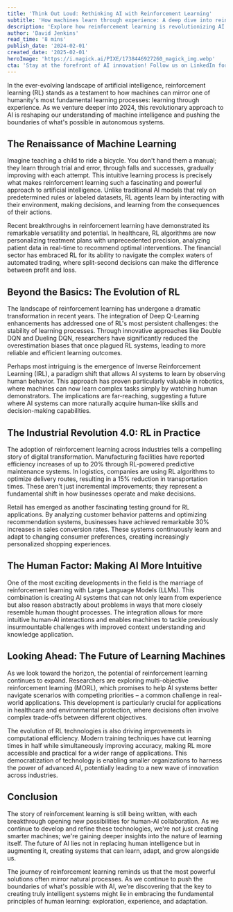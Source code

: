 ```yaml
---
title: 'Think Out Loud: Rethinking AI with Reinforcement Learning'
subtitle: 'How machines learn through experience: A deep dive into reinforcement learning'
description: 'Explore how reinforcement learning is revolutionizing AI development by enabling machines to learn through experience, much like humans do. From healthcare to finance, discover how this technology is transforming industries and pushing the boundaries of what\'s possible in autonomous systems.'
author: 'David Jenkins'
read_time: '8 mins'
publish_date: '2024-02-01'
created_date: '2025-02-01'
heroImage: 'https://i.magick.ai/PIXE/1738446927260_magick_img.webp'
cta: 'Stay at the forefront of AI innovation! Follow us on LinkedIn for daily updates on groundbreaking developments in reinforcement learning and artificial intelligence.'
---
```


In the ever-evolving landscape of artificial intelligence, reinforcement learning (RL) stands as a testament to how machines can mirror one of humanity's most fundamental learning processes: learning through experience. As we venture deeper into 2024, this revolutionary approach to AI is reshaping our understanding of machine intelligence and pushing the boundaries of what's possible in autonomous systems.

## The Renaissance of Machine Learning

Imagine teaching a child to ride a bicycle. You don't hand them a manual; they learn through trial and error, through falls and successes, gradually improving with each attempt. This intuitive learning process is precisely what makes reinforcement learning such a fascinating and powerful approach to artificial intelligence. Unlike traditional AI models that rely on predetermined rules or labeled datasets, RL agents learn by interacting with their environment, making decisions, and learning from the consequences of their actions.

Recent breakthroughs in reinforcement learning have demonstrated its remarkable versatility and potential. In healthcare, RL algorithms are now personalizing treatment plans with unprecedented precision, analyzing patient data in real-time to recommend optimal interventions. The financial sector has embraced RL for its ability to navigate the complex waters of automated trading, where split-second decisions can make the difference between profit and loss.

## Beyond the Basics: The Evolution of RL

The landscape of reinforcement learning has undergone a dramatic transformation in recent years. The integration of Deep Q-Learning enhancements has addressed one of RL's most persistent challenges: the stability of learning processes. Through innovative approaches like Double DQN and Dueling DQN, researchers have significantly reduced the overestimation biases that once plagued RL systems, leading to more reliable and efficient learning outcomes.

Perhaps most intriguing is the emergence of Inverse Reinforcement Learning (IRL), a paradigm shift that allows AI systems to learn by observing human behavior. This approach has proven particularly valuable in robotics, where machines can now learn complex tasks simply by watching human demonstrators. The implications are far-reaching, suggesting a future where AI systems can more naturally acquire human-like skills and decision-making capabilities.

## The Industrial Revolution 4.0: RL in Practice

The adoption of reinforcement learning across industries tells a compelling story of digital transformation. Manufacturing facilities have reported efficiency increases of up to 20% through RL-powered predictive maintenance systems. In logistics, companies are using RL algorithms to optimize delivery routes, resulting in a 15% reduction in transportation times. These aren't just incremental improvements; they represent a fundamental shift in how businesses operate and make decisions.

Retail has emerged as another fascinating testing ground for RL applications. By analyzing customer behavior patterns and optimizing recommendation systems, businesses have achieved remarkable 30% increases in sales conversion rates. These systems continuously learn and adapt to changing consumer preferences, creating increasingly personalized shopping experiences.

## The Human Factor: Making AI More Intuitive

One of the most exciting developments in the field is the marriage of reinforcement learning with Large Language Models (LLMs). This combination is creating AI systems that can not only learn from experience but also reason abstractly about problems in ways that more closely resemble human thought processes. The integration allows for more intuitive human-AI interactions and enables machines to tackle previously insurmountable challenges with improved context understanding and knowledge application.

## Looking Ahead: The Future of Learning Machines

As we look toward the horizon, the potential of reinforcement learning continues to expand. Researchers are exploring multi-objective reinforcement learning (MORL), which promises to help AI systems better navigate scenarios with competing priorities – a common challenge in real-world applications. This development is particularly crucial for applications in healthcare and environmental protection, where decisions often involve complex trade-offs between different objectives.

The evolution of RL technologies is also driving improvements in computational efficiency. Modern training techniques have cut learning times in half while simultaneously improving accuracy, making RL more accessible and practical for a wider range of applications. This democratization of technology is enabling smaller organizations to harness the power of advanced AI, potentially leading to a new wave of innovation across industries.

## Conclusion

The story of reinforcement learning is still being written, with each breakthrough opening new possibilities for human-AI collaboration. As we continue to develop and refine these technologies, we're not just creating smarter machines; we're gaining deeper insights into the nature of learning itself. The future of AI lies not in replacing human intelligence but in augmenting it, creating systems that can learn, adapt, and grow alongside us.

The journey of reinforcement learning reminds us that the most powerful solutions often mirror natural processes. As we continue to push the boundaries of what's possible with AI, we're discovering that the key to creating truly intelligent systems might lie in embracing the fundamental principles of human learning: exploration, experience, and adaptation.